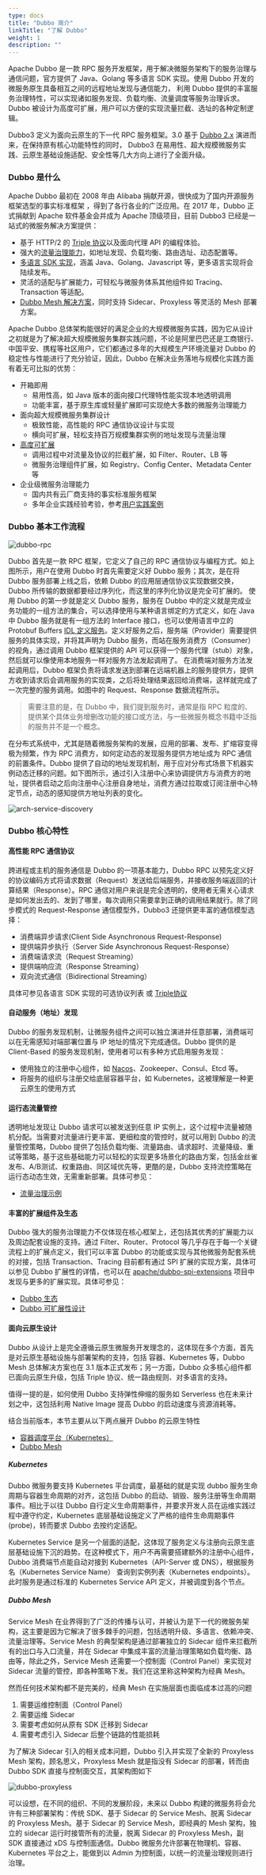 ```yaml
---
type: docs
title: "Dubbo 简介"
linkTitle: "了解 Dubbo"
weight: 1
description: ""
---
```


Apache Dubbo 是一款 RPC 服务开发框架，用于解决微服务架构下的服务治理与通信问题，官方提供了 Java、Golang 等多语言 SDK 实现。使用 Dubbo 开发的微服务原生具备相互之间的远程地址发现与通信能力，
利用 Dubbo 提供的丰富服务治理特性，可以实现诸如服务发现、负载均衡、流量调度等服务治理诉求。Dubbo 被设计为高度可扩展，用户可以方便的实现流量拦截、选址的各种定制逻辑。

Dubbo3 定义为面向云原生的下一代 RPC 服务框架。3.0 基于 [Dubbo 2.x](/zh/docsv2.7) 演进而来，在保持原有核心功能特性的同时， Dubbo3 在易用性、超大规模微服务实践、云原生基础设施适配、安全性等几大方向上进行了全面升级。

### Dubbo 是什么

Apache Dubbo 最初在 2008 年由 Alibaba 捐献开源，很快成为了国内开源服务框架选型的事实标准框架    ，得到了各行各业的广泛应用。在 2017 年，Dubbo 正式捐献到 Apache 软件基金会并成为 Apache 顶级项目，目前 Dubbo3 已经是一站式的微服务解决方案提供：
* 基于 HTTP/2 的 [Triple 协议](/zh/docs3-v2/java-sdk/concepts-and-architecture/triple/)以及面向代理 API 的编程体验。
* 强大的[流量治理能力](../../tasks/traffic-management)，如地址发现、负载均衡、路由选址、动态配置等。
* [多语言 SDK 实现](../../mannual/)，涵盖 Java、Golang、Javascript 等，更多语言实现将会陆续发布。
* 灵活的适配与扩展能力，可轻松与微服务体系其他组件如 Tracing、Transaction 等适配。
* [Dubbo Mesh 解决方案](/zh/docs3-v2/java-sdk/concepts-and-architecture/mesh/)，同时支持 Sidecar、Proxyless 等灵活的 Mesh 部署方案。

Apache Dubbo 总体架构能很好的满足企业的大规模微服务实践，因为它从设计之初就是为了解决超大规模微服务集群实践问题，不论是阿里巴巴还是工商银行、中国平安、携程等社区用户，它们都通过多年的大规模生产环境流量对 Dubbo 的稳定性与性能进行了充分验证，因此，Dubbo 在解决业务落地与规模化实践方面有着无可比拟的优势：
* 开箱即用
    * 易用性高，如 Java 版本的面向接口代理特性能实现本地透明调用
    * 功能丰富，基于原生库或轻量扩展即可实现绝大多数的微服务治理能力
* 面向超大规模微服务集群设计
    * 极致性能，高性能的 RPC 通信协议设计与实现
    * 横向可扩展，轻松支持百万规模集群实例的地址发现与流量治理
* [高度可扩展](../extensibility)
  * 调用过程中对流量及协议的拦截扩展，如 Filter、Router、LB 等
  * 微服务治理组件扩展，如 Registry、Config Center、Metadata Center 等
* 企业级微服务治理能力
    * 国内共有云厂商支持的事实标准服务框架
    * 多年企业实践经验考验，参考[用户实践案例](../../../users)
    
### Dubbo 基本工作流程

![dubbo-rpc](/imgs/v3/concepts/rpc.png)

Dubbo 首先是一款 RPC 框架，它定义了自己的 RPC 通信协议与编程方式。如上图所示，用户在使用 Dubbo 时首先需要定义好 Dubbo 服务；其次，是在将 Dubbo 服务部署上线之后，依赖 Dubbo 的应用层通信协议实现数据交换，Dubbo 所传输的数据都要经过序列化，而这里的序列化协议是完全可扩展的。
使用 Dubbo 的第一步就是定义 Dubbo 服务，服务在 Dubbo 中的定义就是完成业务功能的一组方法的集合，可以选择使用与某种语言绑定的方式定义，如在 Java 中 Dubbo 服务就是有一组方法的 Interface 接口，也可以使用语言中立的 Protobuf Buffers  [IDL 定义服务](../../tasks/triple/idl/)。定义好服务之后，服务端（Provider）需要提供服务的具体实现，并将其声明为 Dubbo 服务，而站在服务消费方（Consumer）的视角，通过调用 Dubbo 框架提供的 API 可以获得一个服务代理（stub）对象，然后就可以像使用本地服务一样对服务方法发起调用了。
在消费端对服务方法发起调用后，Dubbo 框架负责将请求发送到部署在远端机器上的服务提供方，提供方收到请求后会调用服务的实现类，之后将处理结果返回给消费端，这样就完成了一次完整的服务调用。如图中的 Request、Response 数据流程所示。
>需要注意的是，在 Dubbo 中，我们提到服务时，通常是指 RPC 粒度的、提供某个具体业务增删改功能的接口或方法，与一些微服务概念书籍中泛指的服务并不是一个概念。

在分布式系统中，尤其是随着微服务架构的发展，应用的部署、发布、扩缩容变得极为频繁，作为 RPC 消费方，如何定动态的发现服务提供方地址成为 RPC 通信的前置条件。Dubbo 提供了自动的地址发现机制，用于应对分布式场景下机器实例动态迁移的问题。如下图所示，通过引入注册中心来协调提供方与消费方的地址，提供者启动之后向注册中心注册自身地址，消费方通过拉取或订阅注册中心特定节点，动态的感知提供方地址列表的变化。

![arch-service-discovery](/imgs/architecture.png)

### Dubbo 核心特性

#### 高性能 RPC 通信协议
跨进程或主机的服务通信是 Dubbo 的一项基本能力，Dubbo RPC 以预先定义好的协议编码方式将请求数据（Request）发送给后端服务，并接收服务端返回的计算结果（Response）。RPC 通信对用户来说是完全透明的，使用者无需关心请求是如何发出去的、发到了哪里，每次调用只需要拿到正确的调用结果就行。除了同步模式的 Request-Response 通信模型外，Dubbo3 还提供更丰富的通信模型选择：
* 消费端异步请求(Client Side Asynchronous Request-Response)
* 提供端异步执行（Server Side Asynchronous Request-Response）
* 消费端请求流（Request Streaming）
* 提供端响应流（Response Streaming）
* 双向流式通信（Bidirectional Streaming）

具体可参见各语言 SDK 实现的可选协议列表 或 [Triple协议](/zh/docs3-v2/java-sdk/concepts-and-architecture/triple/)

#### 自动服务（地址）发现
Dubbo 的服务发现机制，让微服务组件之间可以独立演进并任意部署，消费端可以在无需感知对端部署位置与 IP 地址的情况下完成通信。Dubbo 提供的是 Client-Based 的服务发现机制，使用者可以有多种方式启用服务发现：
* 使用独立的注册中心组件，如 [Nacos](https://nacos.io/)、Zookeeper、Consul、Etcd 等。
* 将服务的组织与注册交给底层容器平台，如 Kubernetes，这被理解是一种更云原生的使用方式

#### 运行态流量管控
透明地址发现让 Dubbo 请求可以被发送到任意 IP 实例上，这个过程中流量被随机分配。当需要对流量进行更丰富、更细粒度的管控时，就可以用到 Dubbo 的流量管控策略，Dubbo 提供了包括负载均衡、流量路由、请求超时、流量降级、重试等策略，基于这些基础能力可以轻松的实现更多场景化的路由方案，包括金丝雀发布、A/B测试、权重路由、同区域优先等，更酷的是，Dubbo 支持流控策略在运行态动态生效，无需重新部署。具体可参见：
* [流量治理示例](../../tasks/traffic-management)

#### 丰富的扩展组件及生态
Dubbo 强大的服务治理能力不仅体现在核心框架上，还包括其优秀的扩展能力以及周边配套设施的支持。通过 Filter、Router、Protocol 等几乎存在于每一个关键流程上的扩展点定义，我们可以丰富 Dubbo 的功能或实现与其他微服务配套系统的对接，包括 Transaction、Tracing 目前都有通过 SPI 扩展的实现方案，具体可以参见 Dubbo 扩展性的详情，也可以在 [apache/dubbo-spi-extensions](https://github.com/apache/dubbo-spi-extensions) 项目中发现与更多的扩展实现。具体可参见：
* [Dubbo 生态](../../what/ecosystem)
* [Dubbo 可扩展性设计](../../what/extensibility)

#### 面向云原生设计

Dubbo 从设计上是完全遵循云原生微服务开发理念的，这体现在多个方面，首先是对云原生基础设施与部署架构的支持，包括 容器、Kubernetes 等，Dubbo Mesh 总体解决方案也在 3.1 版本正式发布；另一方面，Dubbo 众多核心组件都已面向云原生升级，包括 Triple 协议、统一路由规则、对多语言的支持。

值得一提的是，如何使用 Dubbo 支持弹性伸缩的服务如 Serverless 也在未来计划之中，这包括利用 Native Image 提高 Dubbo 的启动速度与资源消耗等。

结合当前版本，本节主要从以下两点展开 Dubbo 的云原生特性
* [容器调度平台（Kubernetes）](../../tasks/kubernetes/deploy-on-k8s)
* [Dubbo Mesh](/zh/docs3-v2/java-sdk/concepts-and-architecture/mesh/)

##### Kubernetes
Dubbo 微服务要支持 Kubernetes 平台调度，最基础的就是实现 dubbo 服务生命周期与容器生命周期的对齐，这包括 Dubbo 的启动、销毁、服务注册等生命周期事件。相比于以往 Dubbo 自行定义生命周期事件，并要求开发人员在运维实践过程中遵守约定，Kubernetes 底层基础设施定义了严格的组件生命周期事件(probe)，转而要求 Dubbo 去按约定适配。

Kubernetes Service 是另一个层面的适配，这体现了服务定义与注册向云原生底层基础设施下沉的趋势。在这种模式下，用户不再需要搭建额外的注册中心组件，Dubbo 消费端节点能自动对接到 Kubernetes（API-Server 或 DNS），根据服务名（Kubernetes Service Name） 查询到实例列表（Kubernetes endpoints）。 此时服务是通过标准的 Kubernetes Service API 定义，并被调度到各个节点。

##### Dubbo Mesh

Service Mesh 在业界得到了广泛的传播与认可，并被认为是下一代的微服务架构，这主要是因为它解决了很多棘手的问题，包括透明升级、多语言、依赖冲突、流量治理等。Service Mesh 的典型架构是通过部署独立的 Sidecar 组件来拦截所有的出口与入口流量，并在 Sidecar 中集成丰富的流量治理策略如负载均衡、路由等，除此之外，Service Mesh 还需要一个控制面（Control Panel）来实现对 Sidecar 流量的管控，即各种策略下发。我们在这里称这种架构为经典 Mesh。

然而任何技术架构都不是完美的，经典 Mesh 在实施层面也面临成本过高的问题
1. 需要运维控制面（Control Panel）
2. 需要运维 Sidecar
3. 需要考虑如何从原有 SDK 迁移到 Sidecar
4. 需要考虑引入 Sidecar 后整个链路的性能损耗

为了解决 Sidecar 引入的相关成本问题，Dubbo 引入并实现了全新的 Proxyless Mesh 架构，顾名思义，Proxyless Mesh 就是指没有 Sidecar 的部署，转而由 Dubbo SDK 直接与控制面交互，其架构图如下

![dubbo-proxyless](/imgs/v3/mesh/dubbo-proxyless.png)

可以设想，在不同的组织、不同的发展阶段，未来以 Dubbo 构建的微服务将会允许有三种部署架构：传统 SDK、基于 Sidecar 的 Service Mesh、脱离 Sidecar 的 Proxyless Mesh。基于 Sidecar 的 Service Mesh，即经典的 Mesh 架构，独立的 sidecar 运行时接管所有的流量，脱离 Sidecar 的 Proxyless Mesh，副 SDK 直接通过 xDS 与控制面通信。Dubbo 微服务允许部署在物理机、容器、Kubernetes 平台之上，能做到以 Admin 为控制面，以统一的流量治理规则进行治理。


